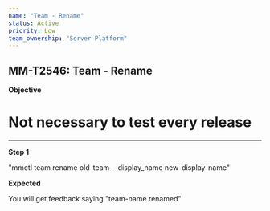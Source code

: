 ```yaml
---
name: "Team - Rename"
status: Active
priority: Low
team_ownership: "Server Platform"
---
```


## MM-T2546: Team - Rename

**Objective**

# Not necessary to test every release

---

**Step 1**

"mmctl team rename old-team --display\_name new-display-name"

**Expected**

You will get feedback saying "team-name renamed"
